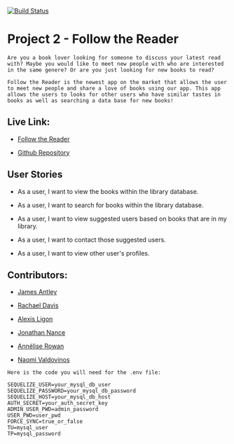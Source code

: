 [![Build Status](https://travis-ci.com/alperg/project2-starter-auth.svg?branch=master)](https://travis-ci.com/alperg/project2-starter-auth)

# Project 2 - Follow the Reader
```
Are you a book lover looking for someone to discuss your latest read with? Maybe you would like to meet new people with who are interested in the same genere? Or are you just looking for new books to read?

Follow the Reader is the newest app on the market that allows the user to meet new people and share a love of books using our app. This app allows the users to looks for other users who have similar tastes in books as well as searching a data base for new books!
```
## Live Link:

* [Follow the Reader](https://follow-the-reader.herokuapp.com/)

* [Github Repository](https://github.com/AnneliseRowan/project-2)

## User Stories

* As a user, I want to view the books within the library database.

* As a user, I want to search for books within the library database.

* As a user, I want to view suggested users based on books that are in my library.

* As a user, I want to contact those suggested users.

* As a user, I want to view other user's profiles.


## Contributors:

* [James Antley](https://github.com/Jimmant91)

* [Rachael Davis](https://github.com/themetalsaint)

* [Alexis Ligon](https://github.com/alexisligon)

* [Jonathan Nance](https://github.com/speakeasyman)

* [Annélise Rowan](https://github.com/AnneliseRowan)

* [Naomi Valdovinos](https://github.com/Nvaldovinos)



```
Here is the code you will need for the .env file:

SEQUELIZE_USER=your_mysql_db_user
SEQUELIZE_PASSWORD=your_mysql_db_password
SEQUELIZE_HOST=your_mysql_db_host
AUTH_SECRET=your_auth_secret_key
ADMIN_USER_PWD=admin_password
USER_PWD=user_pwd
FORCE_SYNC=true_or_false
TU=mysql_user
TP=mysql_password
```
